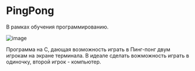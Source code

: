 # PingPong
В рамках обучения программированию. 

![image](https://github.com/user-attachments/assets/968b83ea-5df1-4d13-9cd9-f5e7f404d0f1)

Программа на C, дающая возможность играть в Пинг-понг двум игрокам на экране терминала. В идеале сделать вожможность играть в одиночку, второй игрок - компьютер.

